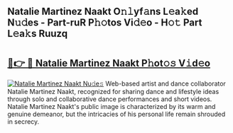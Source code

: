 ## Natalie Martinez Naakt O𝚗𝚕yf𝚊ns L𝚎a𝚔ed N𝚞𝚍es - Part-ruR P𝚑𝚘tos Vi𝚍𝚎o - H𝚘𝚝 Part L𝚎a𝚔s Ruuzq

# <h2><a href="http://kfahbn.oniu.top/?m=Natalie+Martinez+Naakt">🔗👉 🔴 Natalie Martinez Naakt P𝚑ot𝚘𝚜 V𝚒d𝚎o</a></h2>

[![Natalie Martinez Naakt Nu𝚍e𝚜](https://i.imgur.com/0qMVB7G.gif)](http://kfahbn.oniu.top/?m=Natalie+Martinez+Naakt)
Web-based artist and dance collaborator Natalie Martinez Naakt, recognized for sharing dance and lifestyle ideas through solo and collaborative dance performances and short videos. Natalie Martinez Naakt's public image is characterized by its warm and genuine demeanor, but the intricacies of his personal life remain shrouded in secrecy.  
